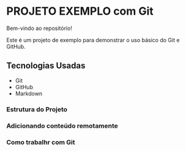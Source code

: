 # PROJETO EXEMPLO com Git

Bem-vindo ao repositório!

Este é um projeto de exemplo para demonstrar o uso básico do Git e GitHub.

## Tecnologias Usadas

- Git
- GitHub
- Markdown

### Estrutura do Projeto

### Adicionando conteúdo remotamente

### Como trabalhr com Git



